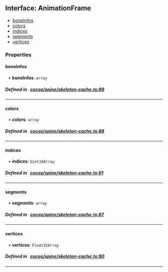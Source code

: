 ## Interface: AnimationFrame

- [boneInfos](#boneInfos)
- [colors](#colors)
- [indices](#indices)
- [segments](#segments)
- [vertices](#vertices)

### Properties

#### boneInfos

<div style="margin-left: 10px;">


• **boneInfos**: ``array``

</div>


##### Defined in &nbsp;   [cocos/spine/skeleton-cache.ts:89](https://github.com/cocos-creator/engine/blob/c7bf6b8a9/cocos/spine/skeleton-cache.ts#L89)&nbsp;

___
#### colors

<div style="margin-left: 10px;">


• **colors**: ``array``

</div>


##### Defined in &nbsp;   [cocos/spine/skeleton-cache.ts:88](https://github.com/cocos-creator/engine/blob/c7bf6b8a9/cocos/spine/skeleton-cache.ts#L88)&nbsp;

___
#### indices

<div style="margin-left: 10px;">


• **indices**: ``Uint16Array``

</div>


##### Defined in &nbsp;   [cocos/spine/skeleton-cache.ts:91](https://github.com/cocos-creator/engine/blob/c7bf6b8a9/cocos/spine/skeleton-cache.ts#L91)&nbsp;

___
#### segments

<div style="margin-left: 10px;">


• **segments**: ``array``

</div>


##### Defined in &nbsp;   [cocos/spine/skeleton-cache.ts:87](https://github.com/cocos-creator/engine/blob/c7bf6b8a9/cocos/spine/skeleton-cache.ts#L87)&nbsp;

___
#### vertices

<div style="margin-left: 10px;">


• **vertices**: ``Float32Array``

</div>


##### Defined in &nbsp;   [cocos/spine/skeleton-cache.ts:90](https://github.com/cocos-creator/engine/blob/c7bf6b8a9/cocos/spine/skeleton-cache.ts#L90)&nbsp;

___
